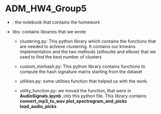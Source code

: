 # ADM_HW4_Group5

 - : the notebook that contains the homework
 
 - libs: contains libraries that we wrote
    
    - clustering.py: This python library which contains the functions that are needed to achieve clustering. It contains our kmeans implementation and the two methods (silhoutte and elbow) that we used to find the best number of clusters
    
    - custom_minhash.py: This python library contains functions to compute the hash signature matrix starting from the dataset 
    
    - utilities.py: some utilities function that helped us with the work. 
    
    - utility_function.py: we moved the function, that were in __AudioSignals.ipynb__ ,into this python file. This library contains __convert_mp3_to_wav__ __plot_spectrogram_and_picks__ __load_audio_picks__

